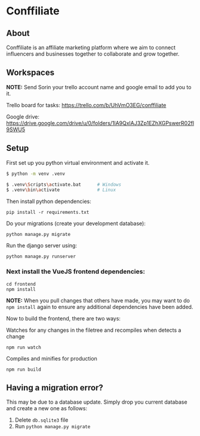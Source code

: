 # Conffiliate

## About

Conffiliate is an affiliate marketing platform where we aim to connect influencers and businesses together to 
collaborate and grow together.

## Workspaces

**NOTE:** Send Sorin your trello account name and google email to add you to it.

Trello board for tasks: https://trello.com/b/UhVmO3EG/conffiliate

Google drive: https://drive.google.com/drive/u/0/folders/1lA9QxlAJ3Zp1EZhXGPswerR02fl9SWU5

## Setup

First set up you python virtual environment and activate it.

```bash
$ python -m venv .venv

$ .venv\Scripts\activate.bat      # Windows
$ .venv\bin\activate              # Linux
```

Then install python dependencies:
```
pip install -r requirements.txt
```

Do your migrations (create your development database):
```
python manage.py migrate
```

Run the django server using:
```
python manage.py runserver
```

### Next install the VueJS frontend dependencies:

```
cd frontend
npm install
```
**NOTE:** When you pull changes that others have made, you may want to do `npm install` again to ensure any additional dependencies have been added.

Now to build the frontend, there are two ways:

Watches for any changes in the filetree and recompiles when detects a change
```
npm run watch
```

Compiles and minifies for production
```
npm run build
```

## Having a migration error?

This may be due to a database update. Simply drop you current database and create a new one as follows:
1. Delete `db.sqlite3` file
2. Run `python manage.py migrate`
